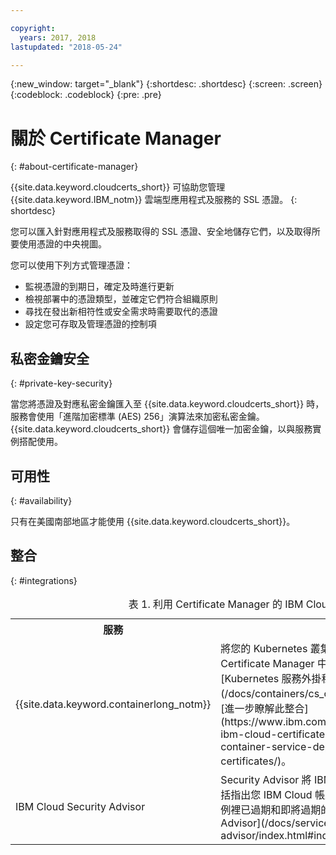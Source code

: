 ```yaml
---

copyright:
  years: 2017, 2018
lastupdated: "2018-05-24"

---
```

{:new_window: target="_blank"}
{:shortdesc: .shortdesc}
{:screen: .screen}
{:codeblock: .codeblock}
{:pre: .pre}

# 關於 Certificate Manager
{: #about-certificate-manager}

{{site.data.keyword.cloudcerts_short}} 可協助您管理 {{site.data.keyword.IBM_notm}} 雲端型應用程式及服務的 SSL 憑證。
{: shortdesc}

您可以匯入針對應用程式及服務取得的 SSL 憑證、安全地儲存它們，以及取得所要使用憑證的中央視圖。

您可以使用下列方式管理憑證：

* 監視憑證的到期日，確定及時進行更新
* 檢視部署中的憑證類型，並確定它們符合組織原則
* 尋找在發出新相符性或安全需求時需要取代的憑證
* 設定您可存取及管理憑證的控制項

## 私密金鑰安全
{: #private-key-security}

當您將憑證及對應私密金鑰匯入至 {{site.data.keyword.cloudcerts_short}} 時，服務會使用「進階加密標準 (AES) 256」演算法來加密私密金鑰。{{site.data.keyword.cloudcerts_short}} 會儲存這個唯一加密金鑰，以與服務實例搭配使用。

## 可用性
{: #availability}

只有在美國南部地區才能使用 {{site.data.keyword.cloudcerts_short}}。

## 整合
{: #integrations}
<table>
<caption> 表 1. 利用 Certificate Manager 的 IBM Cloud 服務</caption>
  <tr>
    <th> 服務</th>
    <th> 說明</th>
  </tr>
  <tr>
    <td>{{site.data.keyword.containerlong_notm}}</td>
    <td>將您的 Kubernetes 叢集自訂網域憑證儲存在 Certificate Manager 中，然後使用 IBM Cloud CLI 的 [Kubernetes 服務外掛程式指令](/docs/containers/cs_cli_reference.html)部署它們。[進一步瞭解此整合](https://www.ibm.com/blogs/bluemix/2018/01/use-ibm-cloud-certificate-manager-ibm-cloud-container-service-deploy-custom-domain-tls-certificates/)。</td>
  </tr>
  <tr>
    <td>IBM Cloud Security Advisor</td>
    <td>Security Advisor 將 IBM Cloud 服務的見解集中化，包括指出您 IBM Cloud 帳戶中，Certificate Manager 實例裡已過期和即將過期的憑證。[進一步瞭解 Security Advisor](/docs/services/security-advisor/index.html#index)</td>
  </tr>
</table>
